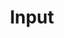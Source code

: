 ---
facebook: https://facebook.com/inputmag
instagram: https://instagram.com/input
logohandle: inputmag
sort: inputmag
title: Input
twitter: https://x.com/inputmag
website: https://www.inputmag.com/
---